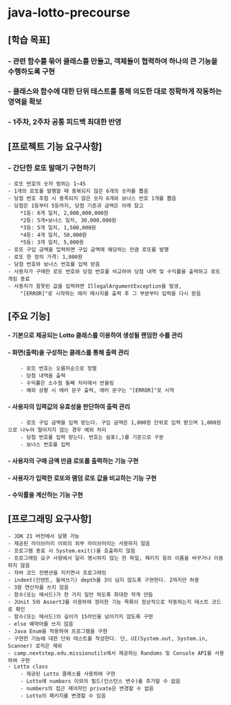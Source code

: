 # java-lotto-precourse

## [학습 목표]
### - 관련 함수를 묶어 클래스를 만들고, 객체들이 협력하여 하나의 큰 기능을 수행하도록 구현
### - 클래스와 함수에 대한 단위 테스트를 통해 의도한 대로 정확하게 작동하는 영역을 확보
### - 1주차, 2주차 공통 피드백 최대한 반영
## [프로젝트 기능 요구사항] 
### - 간단한 로또 발매기 구현하기
    - 로또 번호의 숫자 범위는 1~45
    - 1개의 로또를 발행할 때 중복되지 않은 6개의 숫자를 뽑음
    - 당첨 번호 추첨 시 중족되지 않은 숫자 6개와 보너스 번호 1개를 뽑음
    - 당첨은 1등부터 5등까지, 당첨 기준과 금액은 아래 참고
        *1등: 6개 일치, 2,000,000,000원
        *2등: 5개+보너스 일치, 30,000,000원
        *3등: 5개 일치, 1,500,000원
        *4등: 4개 일치, 50,000원
        *5등: 3개 일치, 5,000원
    - 로또 구입 금액을 밉력하면 구입 금액에 해당하는 만큼 로또를 발행
    - 로또 한 장의 가격: 1,000원
    - 당첨 번호와 보너스 번호를 입력 받음
    - 사용자가 구매한 로또 번호와 당첨 번호를 비교하여 당첨 내역 및 수익률을 출력하고 로또 게임 종료
    - 사용자가 잘못된 값을 입력하면 IllegalArgumentException을 발생,
        "[ERROR]"로 시작하는 에러 메시지를 출력 후 그 부분부터 입력을 다시 받음
## [주요 기능]
#### - 기본으로 제공되는 Lotto 클래스를 이용하여 생성될 랜덤한 수를 관리
#### - 화면(출력)을 구성하는 클래스를 통해 출력 관리
        - 로또 번호는 오름차순으로 정렬
        - 당첨 내역을 출력
        - 수익률은 소수점 둘째 자리에서 반올림
        - 예외 상황 시 에러 문구 출력, 에러 문구는 "[ERROR]"로 시작
#### - 사용자의 입력값의 유효성을 판단하여 출력 관리
        - 로또 구입 금액을 입력 받는다. 구입 금액은 1,000원 단위로 입력 받으며 1,000원으로 나누어 떨어지지 않는 경우 예외 처리
        - 당첨 번호를 입력 받는다. 번호는 쉼표(,)를 기준으로 구분
        - 보너스 번호를 입력 
#### - 사용자의 구매 금액 만큼 로또를 출력하는 기능 구현
#### - 사용자가 입력한 로또와 램덤 로또 값을 비교하는 기능 구현
#### - 수익률을 계산하는 기능 구현
## [프로그래밍 요구사항]
    - JDK 21 버전에서 실행 가능
    - 제공된 라이브러리 이외의 외부 라이브러리는 사용하지 않음
    - 프로그램 종료 시 System.exit()를 호출하지 않음
    - 프로그래밍 요구 사항에서 달리 명시하지 않는 한 파일, 패키지 등의 이름을 바꾸거나 이동하지 않음
    - 자바 코드 컨벤션을 지키면서 프로그래밍
    - indent(인덴트, 들여쓰기) depth를 3이 넘지 않도록 구현한다. 2까지만 허용
    - 3항 연산자를 쓰지 않음
    - 함수(또는 메서드)가 한 가지 일만 하도록 최대한 작게 만듬
    - JUnit 5와 AssertJ를 이용하여 정리한 기능 목록이 정상적으로 작동하는지 테스트 코드로 확인
    - 함수(또는 메서드)의 길이가 15라인을 넘어가지 않도록 구현
    - else 예약어를 쓰지 않음
    - Java Enum을 적용하여 프로그램을 구현
    - 구현한 기능에 대한 단위 테스트를 작성한다. 단, UI(System.out, System.in, Scanner) 로직은 제외
    - camp.nextstep.edu.missionutils에서 제공하는 Randoms 및 Console API를 사용하여 구현
    - Lotto class
        - 제공된 Lotto 클래스를 사용하여 구현
        - Lotto에 numbers 이외의 필드(인스턴스 변수)를 추가할 수 없음
        - numbers의 접근 제어자인 private은 변경할 수 없음
        - Lotto의 패키지를 변경할 수 있음


